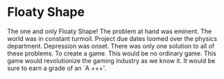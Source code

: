 # Floaty Shape

The one and only Floaty Shape!
The problem at hand was eminent. The world was in constant turmoil. Project due dates loomed over the physics department. Depression was onset. There was only one solution to all of these problems. To create a game. This would be no ordinary game. This game would revolutionize the gaming industry as we know it. It would be sure to earn a grade of an `A +++'.
